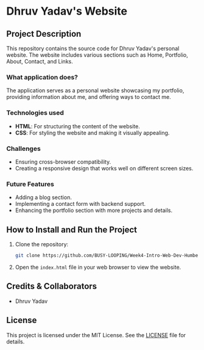 # Dhruv Yadav's Website

## Project Description

This repository contains the source code for Dhruv Yadav's personal website. The website includes various sections such as Home, Portfolio, About, Contact, and Links.

### What application does?
The application serves as a personal website showcasing my portfolio, providing information about me, and offering ways to contact me.

### Technologies used
- **HTML**: For structuring the content of the website.
- **CSS**: For styling the website and making it visually appealing.

### Challenges
- Ensuring cross-browser compatibility.
- Creating a responsive design that works well on different screen sizes.

### Future Features
- Adding a blog section.
- Implementing a contact form with backend support.
- Enhancing the portfolio section with more projects and details.

## How to Install and Run the Project

1. Clone the repository:
    ```sh
    git clone https://github.com/BUSY-LOOPING/Week4-Intro-Web-Dev-Humber.git
    ```

2. Open the `index.html` file in your web browser to view the website.

## Credits & Collaborators

- Dhruv Yadav

## License

This project is licensed under the MIT License. See the [LICENSE](LICENSE.txt) file for details.